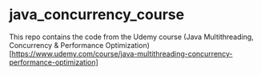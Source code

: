 # java_concurrency_course

This repo contains the code from the Udemy course (Java Multithreading, Concurrency &amp; Performance Optimization)[https://www.udemy.com/course/java-multithreading-concurrency-performance-optimization]

